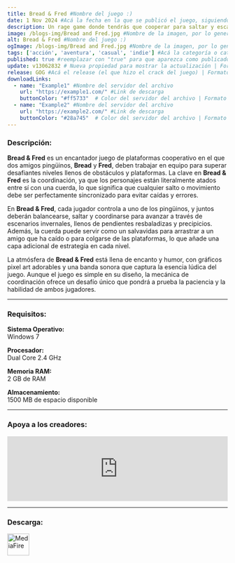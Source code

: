 ```yaml
---
title: Bread & Fred #Nombre del juego :)
date: 1 Nov 2024 #Acá la fecha en la que se publicó el juego, siguiendo este formato: Dia "30", Mes "Oct", Año "2024" = como debe quedar: 30 Oct 2024
description: Un rage game donde tendrás que cooperar para saltar y escalar hasta el pico de la montaña. Eso si, tendrás que tener mucho cuidado de no caer, y no arrastrar a tu compañero pingüino camino abajo. #Acá una mini descripción del juego
image: /blogs-img/Bread and Fred.jpg #Nombre de la imagen, por lo general es exactamente el mismo nombre que el juego excluyendo lo ":" (Dos puntos)
alt: Bread & Fred #Nombre del juego :)
ogImage: /blogs-img/Bread and Fred.jpg #Nombre de la imagen, por lo general es exactamente el mismo nombre que el juego excluyendo lo ":" (Dos puntos)
tags: ['acción', 'aventura', 'casual', 'indie'] #Acá la categoría o categorías del juego, si es más de una se coloca en este formato: ['categoría1', 'categoría2']
published: true #reemplazar con "true" para que aparezca como publicado
update: v13062832 # Nueva propiedad para mostrar la actualización | Formato: v1.0.0
release: GOG #Acá el release (el que hizo el crack del juego) | Formato: Nicolhetti
downloadLinks:
  - name: "Example1" #Nombre del servidor del archivo
    url: "https://example1.com/" #Link de descarga
    buttonColor: "#ff5733"  # Color del servidor del archivo | Formato hexadecimal | MediaFire: #0171F0 | Buzzheavier: #FF6600 |
  - name: "Example2" #Nombre del servidor del archivo
    url: "https://example2.com/" #Link de descarga
    buttonColor: "#28a745"  # Color del servidor del archivo | Formato hexadecimal | MediaFire: #0171F0 | Buzzheavier: #FF6600 |
---
```


<!--En VSCode seleccionando una palabra, por ejemplo: "Bread & Fred" y apretando Ctrl+F2 se seleccionan todas las palabras iguales-->

### Descripción:
**Bread & Fred** es un encantador juego de plataformas cooperativo en el que dos amigos pingüinos, **Bread** y **Fred**, deben trabajar en equipo para superar desafiantes niveles llenos de obstáculos y plataformas. La clave en **Bread & Fred** es la coordinación, ya que los personajes están literalmente atados entre sí con una cuerda, lo que significa que cualquier salto o movimiento debe ser perfectamente sincronizado para evitar caídas y errores.

En **Bread & Fred**, cada jugador controla a uno de los pingüinos, y juntos deberán balancearse, saltar y coordinarse para avanzar a través de escenarios invernales, llenos de pendientes resbaladizas y precipicios. Además, la cuerda puede servir como un salvavidas para arrastrar a un amigo que ha caído o para colgarse de las plataformas, lo que añade una capa adicional de estrategia en cada nivel.

La atmósfera de **Bread & Fred** está llena de encanto y humor, con gráficos pixel art adorables y una banda sonora que captura la esencia lúdica del juego. Aunque el juego es simple en su diseño, la mecánica de coordinación ofrece un desafío único que pondrá a prueba la paciencia y la habilidad de ambos jugadores.

<!--Prompt para Chat-GPT: Hazme una descripción para el juego "Bread & Fred" y cada que menciones "Bread & Fred" ponlo en negrita -->

---

### Requisitos:
**Sistema Operativo:**  
Windows 7

**Procesador:**  
Dual Core 2.4 GHz

**Memoria RAM:**  
2 GB de RAM

**Almacenamiento:**  
1500 MB de espacio disponible

<!--Si falta o sobra un requisito se quita o se agrega manteniendo el mismo formato-->

---

### Apoya a los creadores:
<iframe src="https://store.steampowered.com/widget/1607680/" frameborder="0" style="background-color: transparent; width: 100% !important; aspect-ratio: 646 / 190;"></iframe>

<!--Reemplazar los numeros (AppID) del juego (en este caso 1607680) por el numero (AppID) correspondiente con el juego a publicar-->
<!--El AppID se encuentra en la URL del Juego en Steam-->

---

### Descarga:

[<img src="https://gist.github.com/cxmeel/0dbc95191f239b631c3874f4ccf114e2/raw/download.svg" alt="MediaFire" height="50" />](https://www.mediafire.com/file/lx2uddcxtrmb2k1/Bread+&+Fred.zip/file)

<!-- # se debe reemplazar por el link de descarga-->

<!--MediaFire se debe reemplazar por el servicio donde está subido el juego-->